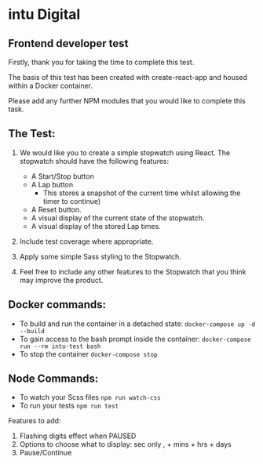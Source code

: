 # intu Digital 
## Frontend developer test

Firstly, thank you for taking the time to complete this test.

The basis of this test has been created with create-react-app and housed within a Docker container.

Please add any further NPM modules that you would like to complete this task. 

## The Test:
1. We would like you to create a simple stopwatch using React.
The stopwatch should have the following features:

    * A Start/Stop button
    * A Lap button 
        * This stores a snapshot of the current time whilst allowing the timer to continue)
    * A Reset button. 
    * A visual display of the current state of the stopwatch.
    * A visual display of the stored Lap times.

2. Include test coverage where appropriate.

3. Apply some simple Sass styling to the Stopwatch.

4. Feel free to include any other features to the Stopwatch that you think may improve the product.

## Docker commands:

* To build and run the container in a detached state:
`docker-compose up -d --build`
* To gain access to the bash prompt inside the container: 
`docker-compose run --rm intu-test bash`
* To stop the container
`docker-compose stop`


## Node Commands:

* To watch your Scss files
`npm run watch-css`
* To run your tests
`npm run test` 


Features to add:
1. Flashing digits effect when PAUSED
2. Options to choose what to display: sec only , + mins + hrs + days 
3. Pause/Continue